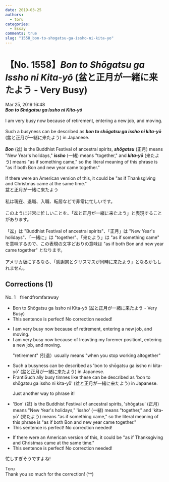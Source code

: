 ```yaml
---
date: 2019-03-25
authors:
  - toru
categories:
  - Essay
comments: true
slug: "1558_bon-to-shogatsu-ga-issho-ni-kita-yo"
---
```


# 【No. 1558】<strong><em>Bon to Shōgatsu ga Issho ni Kita-yō</em></strong> (盆と正月が一緒に来たよう - Very Busy)
<div class="date">Mar 25, 2019 16:48</div>
<div id="post"><div id="body_show_ori">
<strong><em>Bon to Shōgatsu ga Issho ni Kita-yō</em></strong><br/><br/>I am very busy now because of retirement, entering a new job, and moving.<br/><br/>Such a busyness can be described as <strong><em>bon to shōgatsu ga issho ni kita-yō</em></strong> (盆と正月が一緒に来たよう) in Japanese.<br/><br/><strong><em>Bon</em></strong> (盆) is the Buddhist Festival of ancestral spirits, <strong><em>shōgatsu</em></strong> (正月) means "New Year's holidays," <strong><em>issho</em></strong> (一緒) means "together," and <strong><em>kita-yō</em></strong> (来たよう) means "as if something came," so the literal meaning of this phrase is "as if both Bon and new year came together."<br/><br/>If there were an American version of this, it could be "as if Thanksgiving and Christmas came at the same time."
</div></div>

<!-- more -->

<div id="post_ja"><div id="body_show_mo">
盆と正月が一緒に来たよう<br/><br/>私は現在、退職、入職、転居などで非常に忙しいです。<br/><br/>このように非常に忙しいことを、「盆と正月が一緒に来たよう」と表現することがあります。<br/><br/>「盆」は "Buddhist Festival of ancestral spirits"、「正月」は "New Year's holidays"、「一緒に」は "together"、「来たよう」は "as if something came" を意味するので、この表現の文字どおりの意味は "as if both Bon and new year came together" となります。<br/><br/>アメリカ版にするなら、「感謝祭とクリスマスが同時に来たよう」となるかもしれません。
</div></div>

## Corrections (1)
<div id="block"><div class="first_name"> No. 1　<span class="just_name">friendfromfaraway</span></div><div id="block2">
<ul class="correction_field">
<li class="incorrect">Bon to Shōgatsu ga Issho ni Kita-yō (盆と正月が一緒に来たよう - Very Busy)</li>
<li class="corrected perfect">This sentence is perfect! No correction needed!</li>
</ul>
<ul class="correction_field">
<li class="incorrect">I am very busy now because of retirement, entering a new job, and moving.</li>
<li class="corrected correct">
I am very busy now because of <span class="f_red">l</span><span class="f_gray"><span class="sline">r</span></span>e<span class="f_red">av</span><span class="f_gray"><span class="sline">t</span></span>i<span class="f_red">ng my fo</span>r<span class="f_gray"><span class="sline">e</span></span>me<span class="f_red">r positio</span>n<span class="f_gray"><span class="sline">t</span></span>, entering a new job, and moving.
<p class="correction_comment">"retirement" (引退）usually means "when you stop working altogether"</p>
</li>
</ul>
<ul class="correction_field">
<li class="incorrect">Such a busyness can be described as 'bon to shōgatsu ga issho ni kita-yō' (盆と正月が一緒に来たよう) in Japanese.</li>
<li class="corrected correct">
<span class="f_red">Franti</span><span class="f_gray"><span class="sline">Su</span></span>c<span class="f_gray"><span class="sline">h </span></span>a<span class="f_red">lly</span> busy<span class="f_red"> tim</span><span class="f_gray"><span class="sline">n</span></span>es<span class="f_red"> like the</span>s<span class="f_red">e</span> can be described as 'bon to shōgatsu ga issho ni kita-yō' (盆と正月が一緒に来たよう) in Japanese.
<p class="correction_comment">Just another way to phrase it!</p>
</li>
</ul>
<ul class="correction_field">
<li class="incorrect">'Bon' (盆) is the Buddhist Festival of ancestral spirits, 'shōgatsu' (正月) means "New Year's holidays," 'issho' (一緒) means "together," and 'kita-yō' (来たよう) means "as if something came," so the literal meaning of this phrase is "as if both Bon and new year came together."</li>
<li class="corrected perfect">This sentence is perfect! No correction needed!</li>
</ul>
<ul class="correction_field">
<li class="incorrect">If there were an American version of this, it could be "as if Thanksgiving and Christmas came at the same time."</li>
<li class="corrected perfect">This sentence is perfect! No correction needed!</li>
</ul>
<p class="comment_small">
 忙しすぎそうですよね!
</p>

</div><div class="name"><span class="just_name">Toru</span><br>
Thank you so much for the correction! (^^)
</div>
</div>
